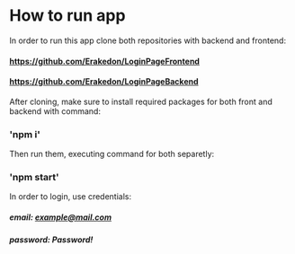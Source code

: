 # How to run app

In order to run this app clone both repositories with backend and frontend:
#### https://github.com/Erakedon/LoginPageFrontend
#### https://github.com/Erakedon/LoginPageBackend

After cloning, make sure to install required packages for both front and backend with command:
### 'npm i'

Then run them, executing command for both separetly:
### 'npm start'

In order to login, use credentials:
##### email: example@mail.com
##### password: Password!
